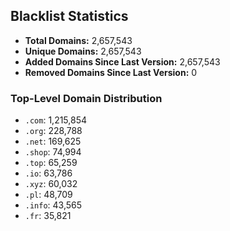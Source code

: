 ## Blacklist Statistics

- **Total Domains:** 2,657,543
- **Unique Domains:** 2,657,543
- **Added Domains Since Last Version:** 2,657,543
- **Removed Domains Since Last Version:** 0

### Top-Level Domain Distribution

-  `.com`: 1,215,854
-  `.org`: 228,788
-  `.net`: 169,625
-  `.shop`: 74,994
-  `.top`: 65,259
-  `.io`: 63,786
-  `.xyz`: 60,032
-  `.pl`: 48,709
-  `.info`: 43,565
-  `.fr`: 35,821

